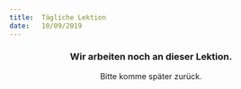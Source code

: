 ```yaml
---
title:  Tägliche Lektion
date:   10/09/2019
---
```


### <center>Wir arbeiten noch an dieser Lektion.</center>
<center>Bitte komme später zurück.</center>